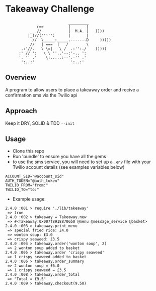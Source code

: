 Takeaway Challenge
==================
```
                            _________
              r==           |       |
           _  //            |  M.A. |   ))))
          |_)//(''''':      |       |
            //  \_____:_____.-------D     )))))
           //   | ===  |   /        \
       .:'//.   \ \=|   \ /  .:'':./    )))))
      :' // ':   \ \ ''..'--:'-.. ':
      '. '' .'    \:.....:--'.-'' .'
       ':..:'                ':..:'

 ```

Overview
-------

A program to allow users to place a takeaway order and recive a confirmation sms via the Twilio api

Approach
--------

Keep it DRY, SOLID & TDD `--init`

Usage
-----

* Clone this repo
* Run 'bundle' to ensure you have all the gems
* to use the sms service, you will need to set up a `.env` file with your Twilio account details (see examples variables below) 

```
ACCOUNT_SID="@account_sid"
AUTH_TOKEN="@auth_token"
TWILIO_FROM="from:"
TWILIO_TO="to:"
```

* Example usage:

```
2.4.0 :001 > require './lib/takeaway'
 => true
2.4.0 :002 > takeaway = Takeaway.new
 => #<Takeaway:0x007f89188706b0 @menu @message_service @basket>
2.4.0 :003 > takeaway.print_menu
 => special fried rice: £4.0
 => wonton soup: £3.0
 => crispy seaweed: £3.5
2.4.0 :004 > takeaway.order('wonton soup', 2)
 => 2 wonton soup added to basket
2.4.0 :005 > takeaway.order 'crispy seaweed'
 => 1 crispy seaweed added to basket
2.4.0 :006 > takeaway.order_summary
 => 2 wonton soup = £6.0
 => 1 crispy seaweed = £3.5
2.4.0 :008 > takeaway.order_total
 => "Total = £9.5"
2.4.0 :009 > takeaway.checkout(9.50)
```
